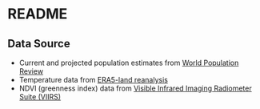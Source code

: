 # README

## Data Source

* Current and projected population estimates from [World Population Review](https://worldpopulationreview.com/world-cities/)
* Temperature data from [ERA5-land reanalysis](https://www.ecmwf.int/en/forecasts/dataset/ecmwf-reanalysis-v5-land)
* NDVI (greenness index) data from [Visible Infrared Imaging Radiometer Suite (VIIRS)](https://www.ncei.noaa.gov/products/climate-data-records/normalized-difference-vegetation-index)
